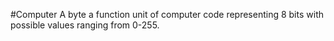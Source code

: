 #Computer 
A byte a function unit of computer code representing 8 bits with possible values ranging from 0-255.